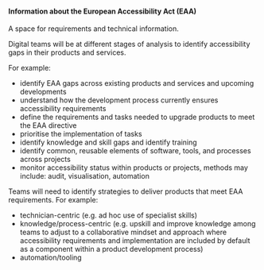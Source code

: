 
#### Information about the European Accessibility Act (EAA)

A space for requirements and technical information.

Digital teams will be at different stages of analysis to identify accessibility gaps in their products and services.

For example:
* identify EAA gaps across existing products and services and upcoming developments
* understand how the development process currently ensures accessibility requirements
* define the requirements and tasks needed to upgrade products to meet the EAA directive
* prioritise the implementation of tasks
* identify knowledge and skill gaps and identify training
* identify common, reusable elements of software, tools, and processes across projects
* monitor accessibility status within products or projects, methods may include: audit, visualisation, automation

Teams will need to identify strategies to deliver products that meet EAA requirements. For example:
* technician-centric (e.g. ad hoc use of specialist skills)
* knowledge/process-centric (e.g. upskill and improve knowledge among teams to adjust to a collaborative mindset and approach where accessibility requirements and implementation are included by default as a component within a product development process)
* automation/tooling
